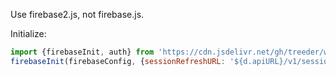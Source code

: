 Use firebase2.js, not firebase.js.

Initialize:

```js
import {firebaseInit, auth} from 'https://cdn.jsdelivr.net/gh/treeder/web-components@0/firebase/firebase2.js'
firebaseInit(firebaseConfig, {sessionRefreshURL: '${d.apiURL}/v1/session'})
```
